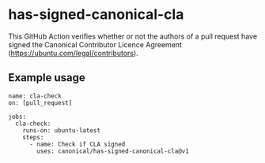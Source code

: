 # has-signed-canonical-cla

This GitHub Action verifies whether or not the authors of a pull request have signed the Canonical Contributor Licence Agreement (https://ubuntu.com/legal/contributors).

## Example usage

```
name: cla-check
on: [pull_request]

jobs:
  cla-check:
    runs-on: ubuntu-latest
    steps:
      - name: Check if CLA signed
        uses: canonical/has-signed-canonical-cla@v1
```
